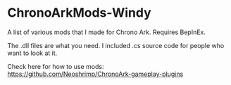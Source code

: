 # ChronoArkMods-Windy
A list of various mods that I made for Chrono Ark. Requires BepInEx.

The .dll files are what you need. I included .cs source code for people who want to look at it. 

Check here for how to use mods: https://github.com/Neoshrimp/ChronoArk-gameplay-plugins
